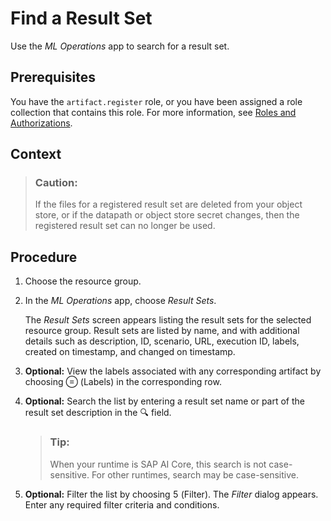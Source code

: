 <!-- loio079f5dc473664712a3532f7ed9984c1b -->

<link rel="stylesheet" type="text/css" href="css/sap-icons.css"/>

# Find a Result Set

Use the *ML Operations* app to search for a result set.



<a name="loio079f5dc473664712a3532f7ed9984c1b__prereq_z4l_wdj_prb"/>

## Prerequisites

You have the `artifact.register` role, or you have been assigned a role collection that contains this role. For more information, see [Roles and Authorizations](roles-and-authorizations-4ef8499.md).



## Context

> ### Caution:  
> If the files for a registered result set are deleted from your object store, or if the datapath or object store secret changes, then the registered result set can no longer be used.



<a name="loio079f5dc473664712a3532f7ed9984c1b__steps_bz2_xdj_prb"/>

## Procedure

1.  Choose the resource group.

2.  In the *ML Operations* app, choose *Result Sets*.

    The *Result Sets* screen appears listing the result sets for the selected resource group. Result sets are listed by name, and with additional details such as description, ID, scenario, URL, execution ID, labels, created on timestamp, and changed on timestamp.

3.  **Optional:** View the labels associated with any corresponding artifact by choosing <span class="SAP-icons"></span> \(Labels\) in the corresponding row.

4.  **Optional:** Search the list by entering a result set name or part of the result set description in the :mag: field.

    > ### Tip:  
    > When your runtime is SAP AI Core, this search is not case-sensitive. For other runtimes, search may be case-sensitive.

5.  **Optional:** Filter the list by choosing <span class="SAP-icons"></span> \(Filter\). The *Filter* dialog appears. Enter any required filter criteria and conditions.


